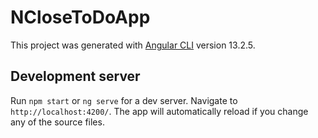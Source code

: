 # NCloseToDoApp

This project was generated with [Angular CLI](https://github.com/angular/angular-cli) version 13.2.5.

## Development server

Run `npm start` or `ng serve` for a dev server. Navigate to `http://localhost:4200/`. The app will automatically reload if you change any of the source files.
